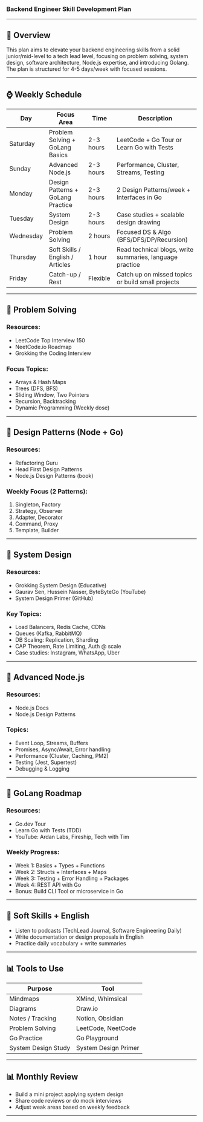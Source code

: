 ### Backend Engineer Skill Development Plan
---

## 🔬 Overview

This plan aims to elevate your backend engineering skills from a solid junior/mid-level to a tech lead level, focusing on problem solving, system design, software architecture, Node.js expertise, and introducing Golang. The plan is structured for 4-5 days/week with focused sessions.

---

## ⌚ Weekly Schedule

| Day | Focus Area | Time | Description |
| --- | --- | --- | --- |
| Saturday | Problem Solving + GoLang Basics | 2-3 hours | LeetCode + Go Tour or Learn Go with Tests |
| Sunday | Advanced Node.js | 2-3 hours | Performance, Cluster, Streams, Testing |
| Monday | Design Patterns + GoLang Practice | 2-3 hours | 2 Design Patterns/week + Interfaces in Go |
| Tuesday | System Design | 2-3 hours | Case studies + scalable design drawing |
| Wednesday | Problem Solving | 2 hours | Focused DS & Algo (BFS/DFS/DP/Recursion) |
| Thursday | Soft Skills / English / Articles | 1 hour | Read technical blogs, write summaries, language practice |
| Friday | Catch-up / Rest | Flexible | Catch up on missed topics or build small projects |

---

## 🔧 Problem Solving

### Resources:

- LeetCode Top Interview 150
- NeetCode.io Roadmap
- Grokking the Coding Interview

### Focus Topics:

- Arrays & Hash Maps
- Trees (DFS, BFS)
- Sliding Window, Two Pointers
- Recursion, Backtracking
- Dynamic Programming (Weekly dose)

---

## 🔄 Design Patterns (Node + Go)

### Resources:

- Refactoring Guru
- Head First Design Patterns
- Node.js Design Patterns (book)

### Weekly Focus (2 Patterns):

1. Singleton, Factory
2. Strategy, Observer
3. Adapter, Decorator
4. Command, Proxy
5. Template, Builder

---

## 🧰 System Design

### Resources:

- Grokking System Design (Educative)
- Gaurav Sen, Hussein Nasser, ByteByteGo (YouTube)
- System Design Primer (GitHub)

### Key Topics:

- Load Balancers, Redis Cache, CDNs
- Queues (Kafka, RabbitMQ)
- DB Scaling: Replication, Sharding
- CAP Theorem, Rate Limiting, Auth @ scale
- Case studies: Instagram, WhatsApp, Uber

---

## 🚀 Advanced Node.js

### Resources:

- Node.js Docs
- Node.js Design Patterns

### Topics:

- Event Loop, Streams, Buffers
- Promises, Async/Await, Error handling
- Performance (Cluster, Caching, PM2)
- Testing (Jest, Supertest)
- Debugging & Logging

---

## 🚧 GoLang Roadmap

### Resources:

- Go.dev Tour
- Learn Go with Tests (TDD)
- YouTube: Ardan Labs, Fireship, Tech with Tim

### Weekly Progress:

- Week 1: Basics + Types + Functions
- Week 2: Structs + Interfaces + Maps
- Week 3: Testing + Error Handling + Packages
- Week 4: REST API with Go
- Bonus: Build CLI Tool or microservice in Go

---

## 📝 Soft Skills + English

- Listen to podcasts (TechLead Journal, Software Engineering Daily)
- Write documentation or design proposals in English
- Practice daily vocabulary + write summaries

---

## 📊 Tools to Use

| Purpose | Tool |
| --- | --- |
| Mindmaps | XMind, Whimsical |
| Diagrams | Draw.io |
| Notes / Tracking | Notion, Obsidian |
| Problem Solving | LeetCode, NeetCode |
| Go Practice | Go Playground |
| System Design Study | System Design Primer |

---

## 📊 Monthly Review

- Build a mini project applying system design
- Share code reviews or do mock interviews
- Adjust weak areas based on weekly feedback

---
